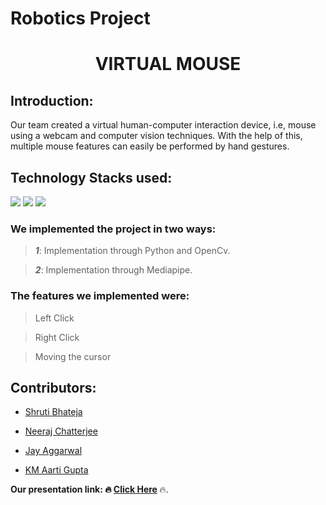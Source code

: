 # Robotics Project

<h1 align="center">VIRTUAL MOUSE</h1> 

<p align="center"> 

</p> 

## Introduction: 

Our team created a virtual human-computer interaction device, i.e, mouse using a webcam and computer vision techniques. With the help of this, multiple mouse features can easily be performed by hand gestures.

## Technology Stacks used:
<img src="https://img.shields.io/badge/Python-14354C?style=for-the-badge&logo=python&logoColor=white"/> <img src = "https://img.shields.io/badge/OpenCV-27338e?style=for-the-badge&logo=OpenCV&logoColor=white" />  <img src = "https://img.shields.io/badge/Numpy-777BB4?style=for-the-badge&logo=numpy&logoColor=white" />

### We implemented the project in two ways:
> _**1**_: Implementation through Python and OpenCv.

> _**2**_: Implementation through Mediapipe.

### The features we implemented were:
> Left Click

> Right Click

> Moving the cursor

## Contributors:

* [Shruti Bhateja](https://github.com/ShrutisLegion)

* [Neeraj Chatterjee](https://github.com/NeerajChatterjee)

* [Jay Aggarwal](https://github.com/Jedi-24)

* [KM Aarti Gupta]()

<b>Our presentation link: :fire: [Click Here](https://www.canva.com/design/DAEoH4wRi6s/DD6277nN0B6Ldifm5F6mPw/view?utm_content=DAEoH4wRi6s&utm_campaign=designshare&utm_medium=link&utm_source=sharebutton/ "Virtual Mouse presentation") </b>:fire:.
